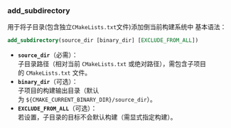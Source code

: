### add_subdirectory
用于将子目录(包含独立`CMakeLists.txt`文件)添加倒当前构建系统中
基本语法：
```cmake
add_subdirectory(source_dir [binary_dir] [EXCLUDE_FROM_ALL])
```
- **`source_dir`**（必需）：  
    子目录路径（相对当前 `CMakeLists.txt` 或绝对路径），需包含子项目的 `CMakeLists.txt` 文件。
- **`binary_dir`**（可选）：  
    子项目的构建输出目录（默认为 `${CMAKE_CURRENT_BINARY_DIR}/source_dir`）。
- **`EXCLUDE_FROM_ALL`**（可选）：  
    若设置，子目录的目标不会默认构建（需显式指定构建）。

